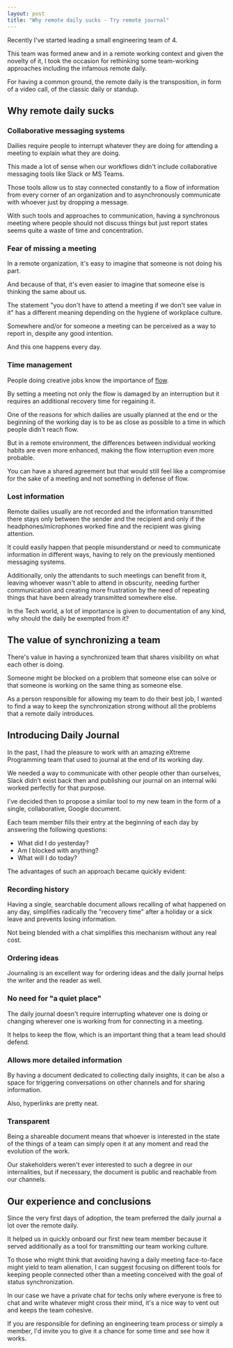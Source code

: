 ```yaml
---
layout: post
title: "Why remote daily sucks - Try remote journal"
---
```


Recently I've started leading a small engineering team of 4.

This team was formed anew and in a remote working context and given the novelty of it, I took the occasion for rethinking some team-working approaches including the infamous remote daily.

For having a common ground, the remote daily is the transposition, in form of a video call, of the classic daily or standup.

## Why remote daily sucks

### Collaborative messaging systems

Dailies require people to interrupt whatever they are doing for attending a meeting to explain what they are doing.

This made a lot of sense when our workflows didn't include collaborative messaging tools like Slack or MS Teams.

Those tools allow us to stay connected constantly to a flow of information from every corner of an organization and to asynchronously communicate with whoever just by dropping a message.

With such tools and approaches to communication, having a synchronous meeting where people should not discuss things but just report states seems quite a waste of time and concentration.

### Fear of missing a meeting

In a remote organization, it's easy to imagine that someone is not doing his part.

And because of that, it's even easier to imagine that someone else is thinking the same about us.

The statement "you don't have to attend a meeting if we don't see value in it" has a different meaning depending on the hygiene of workplace culture.

Somewhere and/or for someone a meeting can be perceived as a way to report in, despite any good intention.

And this one happens every day.

### Time management

People doing creative jobs know the importance of [flow](https://www.psychologytoday.com/us/basics/flow).

By setting a meeting not only the flow is damaged by an interruption but it requires an additional recovery time for regaining it.

One of the reasons for which dailies are usually planned at the end or the beginning of the working day is to be as close as possible to a time in which people didn't reach flow.

But in a remote environment, the differences between individual working habits are even more enhanced, making the flow interruption even more probable.

You can have a shared agreement but that would still feel like a compromise for the sake of a meeting and not something in defense of flow.

### Lost information

Remote dailies usually are not recorded and the information transmitted there stays only between the sender and the recipient and only if the headphones/microphones worked fine and the recipient was giving attention.

It could easily happen that people misunderstand or need to communicate information in different ways, having to rely on the previously mentioned messaging systems.

Additionally, only the attendants to such meetings can benefit from it, leaving whoever wasn't able to attend in obscurity, needing further communication and creating more frustration by the need of repeating things that have been already transmitted somewhere else.

In the Tech world, a lot of importance is given to documentation of any kind, why should the daily be exempted from it?

## The value of synchronizing a team

There's value in having a synchronized team that shares visibility on what each other is doing.

Someone might be blocked on a problem that someone else can solve or that someone is working on the same thing as someone else.

As a person responsible for allowing my team to do their best job, I wanted to find a way to keep the synchronization strong without all the problems that a remote daily introduces.

## Introducing Daily Journal

In the past, I had the pleasure to work with an amazing eXtreme Programming team that used to journal at the end of its working day.

We needed a way to communicate with other people other than ourselves, Slack didn't exist back then and publishing our journal on an internal wiki worked perfectly for that purpose.

I've decided then to propose a similar tool to my new team in the form of a single, collaborative, Google document.

Each team member fills their entry at the beginning of each day by answering the following questions:

- What did I do yesterday?
- Am I blocked with anything?
- What will I do today?

The advantages of such an approach became quickly evident:

### Recording history

Having a single, searchable document allows recalling of what happened on any day, simplifies radically the "recovery time" after a holiday or a sick leave and prevents losing information.

Not being blended with a chat simplifies this mechanism without any real cost.

### Ordering ideas

Journaling is an excellent way for ordering ideas and the daily journal helps the writer and the reader as well.

### No need for "a quiet place"

The daily journal doesn't require interrupting whatever one is doing or changing wherever one is working from for connecting in a meeting.

It helps to keep the flow, which is an important thing that a team lead should defend.

### Allows more detailed information

By having a document dedicated to collecting daily insights, it can be also a space for triggering conversations on other channels and for sharing information.

Also, hyperlinks are pretty neat.

### Transparent

Being a shareable document means that whoever is interested in the state of the things of a team can simply open it at any moment and read the evolution of the work.

Our stakeholders weren't ever interested to such a degree in our internalities, but if necessary, the document is public and reachable from our channels.

## Our experience and conclusions

Since the very first days of adoption, the team preferred the daily journal a lot over the remote daily.

It helped us in quickly onboard our first new team member because it served additionally as a tool for transmitting our team working culture.

To those who might think that avoiding having a daily meeting face-to-face might yield to team alienation, I can suggest focusing on different tools for keeping people connected other than a meeting conceived with the goal of status synchronization.

In our case we have a private chat for techs only where everyone is free to chat and write whatever might cross their mind, it's a nice way to vent out and keeps the team cohesive.

If you are responsible for defining an engineering team process or simply a member, I'd invite you to give it a chance for some time and see how it works.
